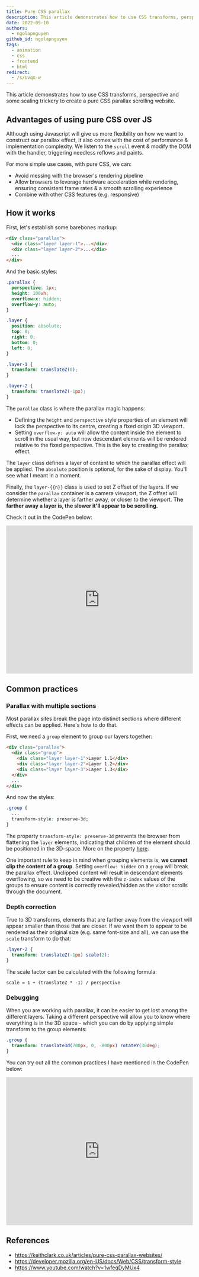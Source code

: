 ```yaml
---
title: Pure CSS parallax
description: This article demonstrates how to use CSS transforms, perspective and some scaling trickery to create a pure CSS parallax scrolling website.
date: 2022-09-10
authors:
  - ngolapnguyen
github_id: ngolapnguyen
tags:
  - animation
  - css
  - frontend
  - html
redirect:
  - /s/UvqX-w
---
```


This article demonstrates how to use CSS transforms, perspective and some scaling trickery to create a pure CSS parallax scrolling website.

## Advantages of using pure CSS over JS

Although using Javascript will give us more flexibility on how we want to construct our parallax effect, it also comes with the cost of performance & implementation complexity. We listen to the `scroll` event & modify the DOM with the handler, triggering needless reflows and paints.

For more simple use cases, with pure CSS, we can:

- Avoid messing with the browser's rendering pipeline
- Allow browsers to leverage hardware acceleration while rendering, ensuring consistent frame rates & a smooth scrolling experience
- Combine with other CSS features (e.g. responsive)

## How it works

First, let's establish some barebones markup:

```html
<div class="parallax">
  <div class="layer layer-1">...</div>
  <div class="layer layer-2">...</div>
  ...
</div>
```

And the basic styles:

```css
.parallax {
  perspective: 1px;
  height: 100vh;
  overflow-x: hidden;
  overflow-y: auto;
}

.layer {
  position: absolute;
  top: 0;
  right: 0;
  bottom: 0;
  left: 0;
}

.layer-1 {
  transform: translateZ(0);
}

.layer-2 {
  transform: translateZ(-1px);
}
```

The `parallax` class is where the parallax magic happens:

- Defining the `height` and `perspective` style properties of an element will lock the perspective to its centre, creating a fixed origin 3D viewport.
- Setting `overflow-y: auto` will allow the content inside the element to scroll in the usual way, but now descendant elements will be rendered relative to the fixed perspective. This is the key to creating the parallax effect.

The `layer` class defines a layer of content to which the parallax effect will be applied. The `absolute` position is optional, for the sake of display. You'll see what I meant in a moment.

Finally, the `layer-{{n}}` class is used to set Z offset of the layers. If we consider the `parallax` container is a camera viewport, the Z offset will determine whether a layer is farther away, or closer to the viewport. **The farther away a layer is, the slower it'll appear to be scrolling.**

Check it out in the CodePen below:

<iframe height="400" style="width:100%" scrolling="no" title="Pure CSS parallax (1) - Barebones" src="https://codepen.io/ngolapnguyen/embed/wvjGRRp?default-tab=result" frameborder="no"></iframe>

## Common practices

### Parallax with multiple sections

Most parallax sites break the page into distinct sections where different effects can be applied. Here's how to do that.

First, we need a `group` element to group our layers together:

```html
<div class="parallax">
  <div class="group">
    <div class="layer layer-1">Layer 1.1</div>
    <div class="layer layer-2">Layer 1.2</div>
    <div class="layer layer-3">Layer 1.3</div>
  </div>
  ...
</div>
```

And now the styles:

```css
.group {
  ...
  transform-style: preserve-3d;
}
```

The property `transform-style: preserve-3d` prevents the browser from flattening the `layer` elements, indicating that children of the element should be positioned in the 3D-space. More on the property [here](https://developer.mozilla.org/en-US/docs/Web/CSS/transform-style).

One important rule to keep in mind when grouping elements is, **we cannot clip the content of a group**. Setting `overflow: hidden` on a `group` will break the parallax effect. Unclipped content will result in descendant elements overflowing, so we need to be creative with the `z-index` values of the groups to ensure content is correctly revealed/hidden as the visitor scrolls through the document.

### Depth correction

True to 3D transforms, elements that are farther away from the viewport will appear smaller than those that are closer. If we want them to appear to be rendered as their original size (e.g. same font-size and all), we can use the `scale` transform to do that:

```css
.layer-2 {
  transform: translateZ(-1px) scale(2);
}
```

The scale factor can be calculated with the following formula:

```
scale = 1 + (translateZ * -1) / perspective
```

### Debugging

When you are working with parallax, it can be easier to get lost among the different layers. Taking a different perspective will allow you to know where everything is in the 3D space - which you can do by applying simple transform to the group elements:

```css
.group {
  transform: translate3d(700px, 0, -800px) rotateY(30deg);
}
```

You can try out all the common practices I have mentioned in the CodePen below:

<iframe height="400" style="width: 100%;" scrolling="no" title="Pure CSS parallax (2) - Common Practices" src="https://codepen.io/ngolapnguyen/embed/XWqdOJr?default-tab=result" frameborder="no" allowfullscreen="true"></iframe>

## References

- https://keithclark.co.uk/articles/pure-css-parallax-websites/
- https://developer.mozilla.org/en-US/docs/Web/CSS/transform-style
- https://www.youtube.com/watch?v=1wfeqDyMUx4
